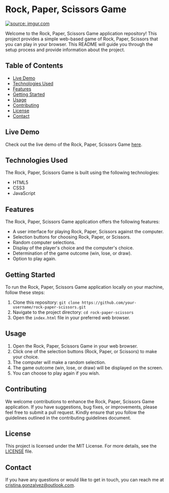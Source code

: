# Rock, Paper, Scissors Game

<a href="https://imgur.com/zLn1JIH"><img src="https://i.imgur.com/zLn1JIH.png" title="source: imgur.com" /></a>

Welcome to the Rock, Paper, Scissors Game application repository! This project provides a simple web-based game of Rock, Paper, Scissors that you can play in your browser. This README will guide you through the setup process and provide information about the project.

## Table of Contents

- [Live Demo](#live-demo)
- [Technologies Used](#technologies-used)
- [Features](#features)
- [Getting Started](#getting-started)
- [Usage](#usage)
- [Contributing](#contributing)
- [License](#license)
- [Contact](#contact)

## Live Demo

Check out the live demo of the Rock, Paper, Scissors Game [here](#).

## Technologies Used

The Rock, Paper, Scissors Game is built using the following technologies:

- HTML5
- CSS3
- JavaScript

## Features

The Rock, Paper, Scissors Game application offers the following features:

- A user interface for playing Rock, Paper, Scissors against the computer.
- Selection buttons for choosing Rock, Paper, or Scissors.
- Random computer selections.
- Display of the player's choice and the computer's choice.
- Determination of the game outcome (win, lose, or draw).
- Option to play again.

## Getting Started

To run the Rock, Paper, Scissors Game application locally on your machine, follow these steps:

1. Clone this repository: `git clone https://github.com/your-username/rock-paper-scissors.git`
2. Navigate to the project directory: `cd rock-paper-scissors`
3. Open the `index.html` file in your preferred web browser.

## Usage

1. Open the Rock, Paper, Scissors Game in your web browser.
2. Click one of the selection buttons (Rock, Paper, or Scissors) to make your choice.
3. The computer will make a random selection.
4. The game outcome (win, lose, or draw) will be displayed on the screen.
5. You can choose to play again if you wish.

## Contributing

We welcome contributions to enhance the Rock, Paper, Scissors Game application. If you have suggestions, bug fixes, or improvements, please feel free to submit a pull request. Kindly ensure that you follow the guidelines outlined in the contributing guidelines document.

## License

This project is licensed under the MIT License. For more details, see the [LICENSE](LICENSE) file.

## Contact

If you have any questions or would like to get in touch, you can reach me at cristina.gonzalvez@outlook.com.
